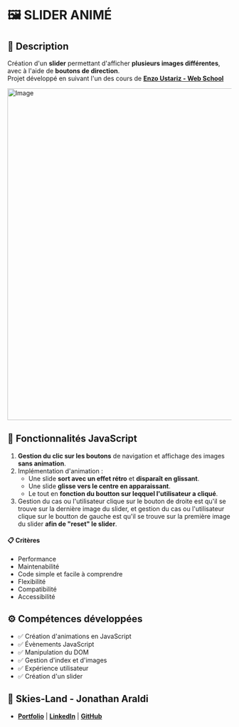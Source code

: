 # 🖼️ SLIDER ANIMÉ

## 📖 Description
Création d'un **slider** permettant d'afficher **plusieurs images différentes**, avec à l'aide de **boutons de direction**.<br>
Projet développé en suivant l'un des cours de **[Enzo Ustariz - Web School](https://www.udemy.com/user/ustariz-enzo/)** 

<img width="731" height="747" alt="Image" src="https://github.com/user-attachments/assets/9e685541-86b8-4989-99c9-b58baca6db49" />

## 🔧 Fonctionnalités JavaScript
1. **Gestion du clic sur les boutons** de navigation et affichage des images **sans animation**.
2. Implémentation d'animation :
    - Une slide **sort avec un effet rétro** et **disparaît en glissant**.
    - Une slide **glisse vers le centre en apparaissant**.
    - Le tout en **fonction du boutton sur leqquel l'utilisateur a cliqué**.
3. Gestion du cas ou l'utilisateur clique sur le bouton de droite est qu'il se trouve sur la dernière image du slider, et gestion du cas ou l'utilisateur clique sur le boutton de gauche est qu'il se trouve sur la première image du slider **afin de "reset" le slider**.

#### 📋 Critères
- Performance
- Maintenabilité
- Code simple et facile à comprendre
- Flexibilité
- Compatibilité
- Accessibilité

## ⚙️ Compétences développées
- ✅ Création d'animations en JavaScript
- ✅ Évènements JavaScript
- ✅ Manipulation du DOM
- ✅ Gestion d'index et d'images
- ✅ Expérience utilisateur
- ✅ Création d'un slider

## 👤 Skies-Land - Jonathan Araldi
- **[Portfolio](https://portfolio-jonathan-araldi.netlify.app/)** | **[LinkedIn](https://www.linkedin.com/in/jonathan-araldi/)** | **[GitHub](https://github.com/Skies-Land)**